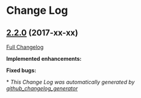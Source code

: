 # Change Log

## [2.2.0](https://github.com/zammad/zammad/tree/2.2.0) (2017-xx-xx)
[Full Changelog](https://github.com/zammad/zammad/compare/2.1.0...2.2.0)

**Implemented enhancements:**




**Fixed bugs:**




\* *This Change Log was automatically generated by [github_changelog_generator](https://github.com/skywinder/Github-Changelog-Generator)*